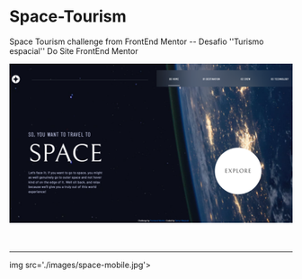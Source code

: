 # Space-Tourism
Space Tourism challenge from FrontEnd Mentor -- Desafio ''Turismo espacial'' Do Site FrontEnd Mentor

<div> <img src='./images/PrintSpaceTourismm.png' width='1001px'> </div>
<br> <br>
<hr>
<div> img src='./images/space-mobile.jpg'> </div> 
